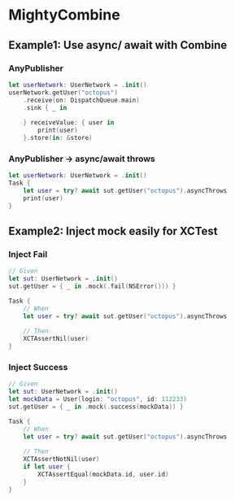 # MightyCombine

## Example1: Use async/ await with Combine
### AnyPublisher
```swift 
let userNetwork: UserNetwork = .init()
userNetwork.getUser("octopus")
    .receive(on: DispatchQueue.main)
    .sink { _ in
        
    } receiveValue: { user in
        print(user)
    }.store(in: &store)
```

### AnyPublisher -> async/await throws
```swift 
let userNetwork: UserNetwork = .init()
Task {
    let user = try? await sut.getUser("octopus").asyncThrows
    print(user)
}
```

## Example2: Inject mock easily for XCTest
### Inject Fail
```swift
// Given
let sut: UserNetwork = .init()
sut.getUser = { _ in .mock(.fail(NSError())) }

Task {
    // When
    let user = try? await sut.getUser("octopus").asyncThrows
    
    // Then
    XCTAssertNil(user)
}
```

### Inject Success
```swift 
// Given
let sut: UserNetwork = .init()
let mockData = User(login: "octopus", id: 112233)
sut.getUser = { _ in .mock(.success(mockData)) }

Task {
    // When
    let user = try? await sut.getUser("octopus").asyncThrows
    
    // Then
    XCTAssertNotNil(user)
    if let user {
        XCTAssertEqual(mockData.id, user.id)
    }
}
```

